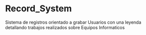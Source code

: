 # Record_System
Sistema de registros orientado a grabar Usuarios con una leyenda detallando trabajos realizados sobre Equipos Informaticos
